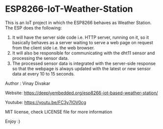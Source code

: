 # ESP8266-IoT-Weather-Station

This is an IoT project in which the ESP8266 behaves as Weather Station. The ESP does the following:

1. It will have the server side code i.e. HTTP server, running on it, so it basically behaves as a server waiting to serve a web page on request from the client side i.e. the web browser.
2. It will also be responsible for communicating with the dht11 sensor and processing the sensor data.
3. The processed sensor data is integrated with the server-side response so that the webpage is always updated with the latest or new sensor data at every 10 to 15 seconds.

Author : Vinay Divakar

Website: https://deeplyembedded.org/esp8266-iot-based-weather-station/

Youtube: https://youtu.be/FC3y7lOV0cg

MIT license, check LICENSE file for more information

Enjoy :)
